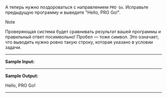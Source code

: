 А теперь нужно поздороваться с направлением `PRO Go`. Исправьте предыдущую программу и выведите "Hello, PRO Go!".
 

> [!NOTE]
> Проверяющая система будет сравнивать результат вашей программы и правильный ответ посимвольно! Пробел — тоже символ. Это означает, что выводить нужно ровно такую строку, которая указано в условии задачи.

___
**Sample Input:**
___
**Sample Output:**

Hello, PRO Go!
___